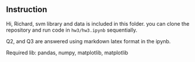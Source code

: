 ## Instruction

Hi, Richard, svm library and data is included in this folder. you can clone the repository and run code in `hw3/hw3.ipynb` sequentially.

Q2, and Q3 are answered using markdown latex format in the ipynb.


Required lib:
pandas, numpy, matplotlib, matplotlib